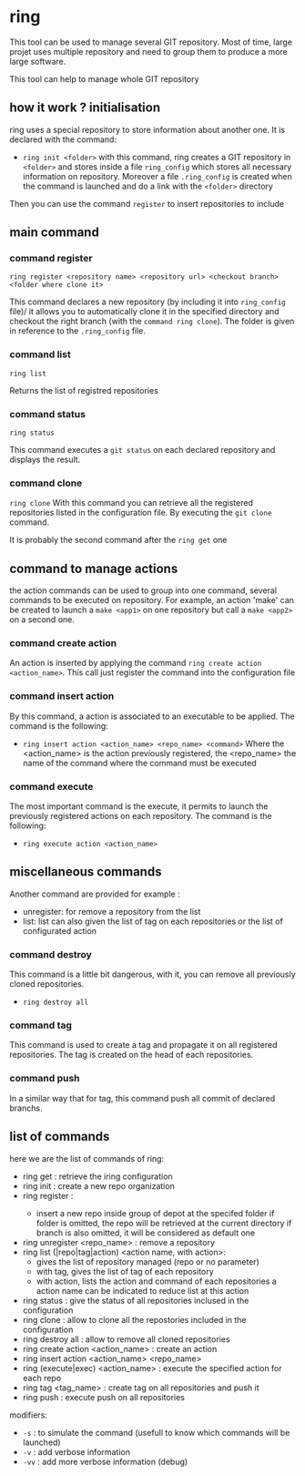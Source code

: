 # ring

This tool can be used to manage several GIT repository.
Most of time, large projet uses multiple repository and
need to group them to produce a more large software.

This tool can help to manage whole GIT repository

## how it work ? initialisation

ring uses a special repository to store information about another one.
It is declared with the command:
 - `ring init <folder>`
with this command, ring creates a GIT repository in `<folder>` and stores inside
a file `ring_config` which stores all necessary information on repository.
Moreover a file `.ring_config` is created when the command is launched and do a link
with the `<folder>` directory

Then you can use the command `register` to insert repositories to include


## main command

### command register

`ring register <repository name> <repository url> <checkout branch> <folder where clone it>`

This command declares a new repository (by including it into `ring_config` file)/
it allows you to automatically clone it in the specified directory and checkout the right branch
(with the `command ring clone`).
The folder is given in reference to the `.ring_config` file.

### command list

`ring list`

Returns the list of registred repositories

### command status

`ring status`

This command executes a `git status` on each declared repository and displays the result.

### command clone

`ring clone`
With this command you can retrieve all the registered repositories listed in the configuration file.
By executing the `git clone` command.

It is probably the second command after the `ring get` one

## command to manage actions

the action commands can be used to group into one command, several commands to be executed on repository.
For example, an action 'make' can be created to launch a `make <app1>` on one repository but call a `make <app2>`
on a second one.

### command create action

An action is inserted by applying the command `ring create action <action_name>`. This call just register the command into the configuration file

### command insert action

By this command, a action is associated to an executable to be applied. The command is the following:
 - `ring insert action <action_name> <repo_name> <command>`
Where the <action_name> is the action previously registered, the <repo_name> the name of the command where the command must be executed

### command execute

The most important command is the execute, it permits to launch the previously registered actions on each repository. The command is the following:
- `ring execute action <action_name>`

## miscellaneous commands

Another command are provided for example :
 - unregister: for remove a repository from the list
 - list: list can also given the list of tag on each repositories or the list of configurated action

### command destroy

This command is a little bit dangerous, with it, you can remove all previously cloned repositories.
- `ring destroy all`

### command tag

This command is used to create a tag and propagate it on all registered repositories.
The tag is created on the head of each repositories.

### command push

In a similar way that for tag, this command push all commit of declared branchs.

## list of commands


here we are the list of commands of ring:
 - ring get <url> : retrieve the iring configuration
 - ring init <folder> : create a new repo organization
 - ring register <name> <url> <branch> <folder> :
    - insert a new repo inside group of depot at the specifed folder
        if folder is omitted, the repo will be retrieved at the current directory
        if branch is also omitted, it will be considered as default one
 - ring unregister <repo_name> : remove a repository
 - ring list (|repo|tag|action) <action name, with action>:
    - gives the list of repository managed (repo or no parameter)
    - with tag, gives the list of tag of each repository
    - with action, lists the action and command of each repositories
        a action name can be indicated to reduce list at this action
 - ring status : give the status of all repositories inclused in the configuration
 - ring clone : allow to clone all the repostories included in the configuration
 - ring destroy all : allow to remove all cloned repositories
 - ring create action <action_name> : create an action
 - ring insert action <action_name> <repo_name> <commands>
 - ring (execute|exec) <action_name> : execute the specified action for each repo
 - ring tag <tag_name> <msg>: create tag on all repositories and push it
 - ring push : execute push on all repositories

 modifiers:

 - `-s` : to simulate the command (usefull to know which commands will be launched)
 - `-v` : add verbose information
 - `-vv` : add more verbose information (debug)
